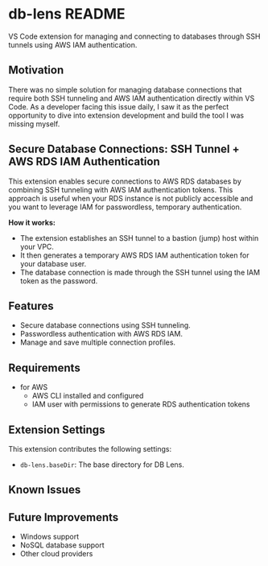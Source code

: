 # db-lens README

VS Code extension for managing and connecting to databases through SSH tunnels using AWS IAM authentication.

## Motivation

There was no simple solution for managing database connections that require both SSH tunneling and AWS IAM authentication directly within VS Code. As a developer facing this issue daily, I saw it as the perfect opportunity to dive into extension development and build the tool I was missing myself.

## Secure Database Connections: SSH Tunnel + AWS RDS IAM Authentication

This extension enables secure connections to AWS RDS databases by combining SSH tunneling with AWS IAM authentication tokens. This approach is useful when your RDS instance is not publicly accessible and you want to leverage IAM for passwordless, temporary authentication.

**How it works:**

-   The extension establishes an SSH tunnel to a bastion (jump) host within your VPC.
-   It then generates a temporary AWS RDS IAM authentication token for your database user.
-   The database connection is made through the SSH tunnel using the IAM token as the password.

## Features

-   Secure database connections using SSH tunneling.
-   Passwordless authentication with AWS RDS IAM.
-   Manage and save multiple connection profiles.

## Requirements

-   for AWS
    -   AWS CLI installed and configured
    -   IAM user with permissions to generate RDS authentication tokens

## Extension Settings

This extension contributes the following settings:

-   `db-lens.baseDir`: The base directory for DB Lens.

## Known Issues

## Future Improvements

-   Windows support
-   NoSQL database support
-   Other cloud providers
